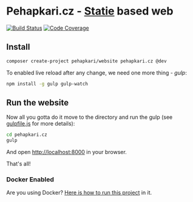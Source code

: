 # Pehapkari.cz - [Statie](https://github.com/Symplify/Statie) based web

[![Build Status](https://img.shields.io/travis/pehapkari/pehapkari.cz.svg?style=flat-square)](https://travis-ci.org/pehapkari/pehapkari.cz)
[![Code Coverage](https://img.shields.io/scrutinizer/coverage/g/pehapkari/pehapkari.cz.svg?style=flat-square)](https://scrutinizer-ci.com/g/pehapkari/pehapkari.cz)


## Install

```sh
composer create-project pehapkari/website pehapkari.cz @dev
```

To enabled live reload after any change, we need one more thing - *gulp*:

```bash
npm install -g gulp gulp-watch
```

## Run the website

Now all you gotta do it move to the directory and run the gulp (see [gulpfile.js](/gulpfile.js) for more details):

```sh
cd pehapkari.cz
gulp
```

And open [http://localhost:8000](http://localhost:8000) in your browser.

That's all!


### Docker Enabled

Are you using Docker? [Here is how to run this project](docs/docker.md) in it.

